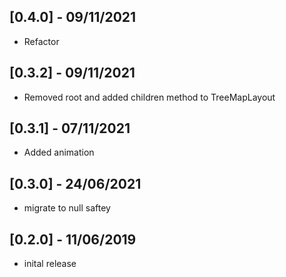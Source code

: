 ## [0.4.0] - 09/11/2021

- Refactor

## [0.3.2] - 09/11/2021

- Removed root and added children method to TreeMapLayout

## [0.3.1] - 07/11/2021

- Added animation

## [0.3.0] - 24/06/2021

- migrate to null saftey

## [0.2.0] - 11/06/2019

- inital release